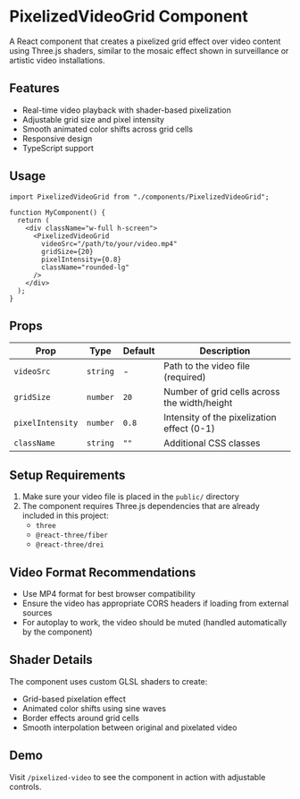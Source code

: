# PixelizedVideoGrid Component

A React component that creates a pixelized grid effect over video content using Three.js shaders, similar to the mosaic effect shown in surveillance or artistic video installations.

## Features

- Real-time video playback with shader-based pixelization
- Adjustable grid size and pixel intensity
- Smooth animated color shifts across grid cells
- Responsive design
- TypeScript support

## Usage

```tsx
import PixelizedVideoGrid from "./components/PixelizedVideoGrid";

function MyComponent() {
  return (
    <div className="w-full h-screen">
      <PixelizedVideoGrid
        videoSrc="/path/to/your/video.mp4"
        gridSize={20}
        pixelIntensity={0.8}
        className="rounded-lg"
      />
    </div>
  );
}
```

## Props

| Prop             | Type     | Default | Description                                  |
| ---------------- | -------- | ------- | -------------------------------------------- |
| `videoSrc`       | `string` | -       | Path to the video file (required)            |
| `gridSize`       | `number` | `20`    | Number of grid cells across the width/height |
| `pixelIntensity` | `number` | `0.8`   | Intensity of the pixelization effect (0-1)   |
| `className`      | `string` | `""`    | Additional CSS classes                       |

## Setup Requirements

1. Make sure your video file is placed in the `public/` directory
2. The component requires Three.js dependencies that are already included in this project:
   - `three`
   - `@react-three/fiber`
   - `@react-three/drei`

## Video Format Recommendations

- Use MP4 format for best browser compatibility
- Ensure the video has appropriate CORS headers if loading from external sources
- For autoplay to work, the video should be muted (handled automatically by the component)

## Shader Details

The component uses custom GLSL shaders to create:

- Grid-based pixelation effect
- Animated color shifts using sine waves
- Border effects around grid cells
- Smooth interpolation between original and pixelated video

## Demo

Visit `/pixelized-video` to see the component in action with adjustable controls.
